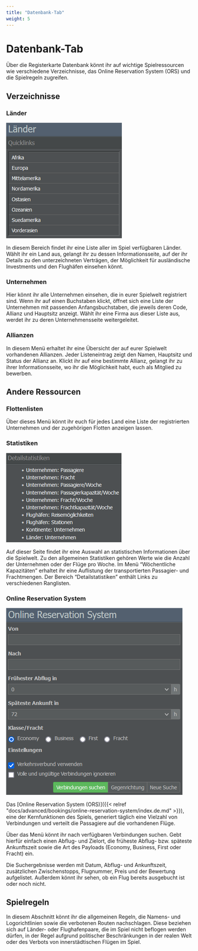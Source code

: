 ```yaml
---
title: "Datenbank-Tab"
weight: 5
---
```


# Datenbank-Tab

Über die Registerkarte Datenbank könnt ihr auf wichtige Spielressourcen wie verschiedene Verzeichnisse, das Online Reservation System (ORS) und die Spielregeln zugreifen.

## Verzeichnisse

### Länder

![Länder-Quicklinks](laender_01.PNG "Länder-Quicklinks")

In diesem Bereich findet ihr eine Liste aller im Spiel verfügbaren Länder. Wählt ihr ein Land aus, gelangt ihr zu dessen Informationsseite, auf der ihr Details zu den unterzeichneten Verträgen, der Möglichkeit für ausländische Investments und den Flughäfen einsehen könnt.

### Unternehmen

Hier könnt ihr alle Unternehmen einsehen, die in eurer Spielwelt registriert sind. Wenn ihr auf einen Buchstaben klickt, öffnet sich eine Liste der Unternehmen mit passenden Anfangsbuchstaben, die jeweils deren Code, Allianz und Hauptsitz anzeigt. Wählt ihr eine Firma aus dieser Liste aus, werdet ihr zu deren Unternehmensseite weitergeleitet.

### Allianzen

In diesem Menü erhaltet ihr eine Übersicht der auf eurer Spielwelt vorhandenen Allianzen. Jeder Listeneintrag zeigt den Namen, Hauptsitz und Status der Allianz an. Klickt ihr auf eine bestimmte Allianz, gelangt ihr zu ihrer Informationsseite, wo ihr die Möglichkeit habt, euch als Mitglied zu bewerben.

## Andere Ressourcen

### Flottenlisten

Über dieses Menü könnt ihr euch für jedes Land eine Liste der registrierten Unternehmen und der zugehörigen Flotten anzeigen lassen.

### Statistiken

![Statistische Informationen](statistiken_01.PNG "Statistische Informationen")

Auf dieser Seite findet ihr eine Auswahl an statistischen Informationen über die Spielwelt. Zu den allgemeinen Statistiken gehören Werte wie die Anzahl der Unternehmen oder der Flüge pro Woche. Im Menü “Wöchentliche Kapazitäten” erhaltet ihr eine Auflistung der transportierten Passagier- und Frachtmengen. Der Bereich “Detailstatistiken” enthält Links zu verschiedenen Ranglisten.

### Online Reservation System

![Verbindungssuche](online_reservation_system_01.PNG "Verbindungssuche")

Das [Online Reservation System (ORS)]({{< relref "docs/advanced/bookings/online-reservation-system/index.de.md" >}}), eine der Kernfunktionen des Spiels, generiert täglich eine Vielzahl von Verbindungen und verteilt die Passagiere auf die vorhandenen Flüge.

Über das Menü könnt ihr nach verfügbaren Verbindungen suchen. Gebt hierfür einfach einen Abflug- und Zielort, die früheste Abflug- bzw. späteste Ankunftszeit sowie die Art des Payloads (Economy, Business, First oder Fracht) ein.

Die Suchergebnisse werden mit Datum, Abflug- und Ankunftszeit, zusätzlichen Zwischenstopps, Flugnummer, Preis und der Bewertung aufgelistet. Außerdem könnt ihr sehen, ob ein Flug bereits ausgebucht ist oder noch nicht.

## Spielregeln

In diesem Abschnitt könnt ihr die allgemeinen Regeln, die Namens- und Logorichtlinien sowie die verbotenen Routen nachschlagen. Diese beziehen sich auf Länder- oder Flughafenpaare, die im Spiel nicht beflogen werden dürfen, in der Regel aufgrund politischer Beschränkungen in der realen Welt oder des Verbots von innerstädtischen Flügen im Spiel.
